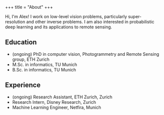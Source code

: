 +++
title = "About"
+++

Hi, I'm Alex! I work on low-level vision problems, particularly super-resolution and other inverse problems. I am also interested in probabilistic deep learning and its applications to remote sensing.

## Education

* (ongoing) PhD in computer vision, Photogrammetry and Remote Sensing group, ETH Zurich
* M.Sc. in informatics, TU Munich 
* B.Sc. in informatics, TU Munich 


## Experience

* (ongoing) Research Assistant, ETH Zurich, Zurich
* Research Intern, Disney Research, Zurich
* Machine Learning Engineer, Netfira, Munich
